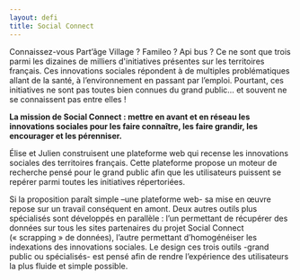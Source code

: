 ```yaml
---
layout: defi
title: Social Connect
---
```


Connaissez-vous Part’âge Village ? Famileo ? Api bus ? Ce ne sont que
trois parmi les dizaines de milliers d'initiatives présentes sur les
territoires français. Ces innovations sociales répondent à de multiples
problématiques allant de la santé, à l’environnement en passant par
l’emploi. Pourtant, ces initiatives ne sont pas toutes bien connues
du grand public… et souvent ne se connaissent pas entre elles !

**La mission de Social Connect : mettre en avant et en réseau les
innovations sociales pour les faire connaître, les faire grandir, les
encourager et les pérenniser.**

Élise et Julien construisent une plateforme web qui recense les
innovations sociales des territoires français. Cette plateforme propose
un moteur de recherche pensé pour le grand public afin que les
utilisateurs puissent se repérer parmi toutes les initiatives répertoriées.

Si la proposition paraît simple –une plateforme web- sa mise en œuvre
repose sur un travail conséquent en amont. Deux autres outils plus
spécialisés sont développés en parallèle : l’un permettant de récupérer
des données sur tous les sites partenaires du projet Social Connect
(« scrapping » de données), l’autre permettant d’homogénéiser les
indexations des innovations sociales. Le design ces trois outils
-grand public ou spécialisés- est pensé afin de rendre l’expérience
des utilisateurs la plus fluide et simple possible.
